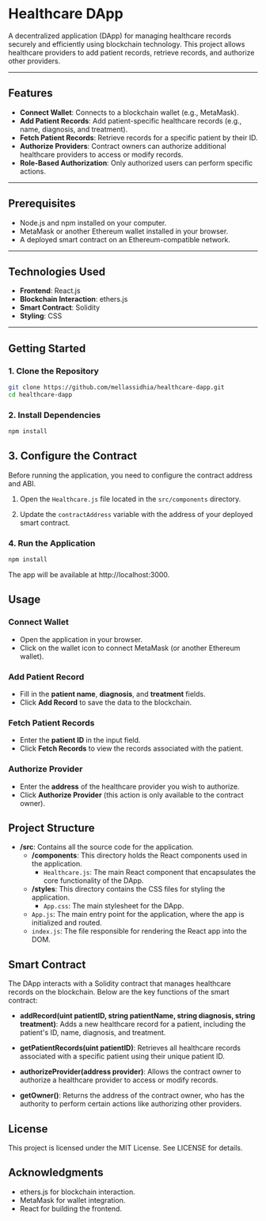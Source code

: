 # Healthcare DApp

A decentralized application (DApp) for managing healthcare records securely and efficiently using blockchain technology. This project allows healthcare providers to add patient records, retrieve records, and authorize other providers.

---

## Features

- **Connect Wallet**: Connects to a blockchain wallet (e.g., MetaMask).
- **Add Patient Records**: Add patient-specific healthcare records (e.g., name, diagnosis, and treatment).
- **Fetch Patient Records**: Retrieve records for a specific patient by their ID.
- **Authorize Providers**: Contract owners can authorize additional healthcare providers to access or modify records.
- **Role-Based Authorization**: Only authorized users can perform specific actions.

---

## Prerequisites

- Node.js and npm installed on your computer.
- MetaMask or another Ethereum wallet installed in your browser.
- A deployed smart contract on an Ethereum-compatible network.

---

## Technologies Used

- **Frontend**: React.js
- **Blockchain Interaction**: ethers.js
- **Smart Contract**: Solidity
- **Styling**: CSS

---

## Getting Started

### 1. Clone the Repository
```bash
git clone https://github.com/mellassidhia/healthcare-dapp.git
cd healthcare-dapp
```
### 2. Install Dependencies
```bash
npm install
```
## 3. Configure the Contract

Before running the application, you need to configure the contract address and ABI.

1. Open the `Healthcare.js` file located in the `src/components` directory.
   
2. Update the `contractAddress` variable with the address of your deployed smart contract.

### 4. Run the Application

```bash
npm install
```
The app will be available at http://localhost:3000.

## Usage

### Connect Wallet

- Open the application in your browser.
- Click on the wallet icon to connect MetaMask (or another Ethereum wallet).

### Add Patient Record

- Fill in the **patient name**, **diagnosis**, and **treatment** fields.
- Click **Add Record** to save the data to the blockchain.

### Fetch Patient Records

- Enter the **patient ID** in the input field.
- Click **Fetch Records** to view the records associated with the patient.

### Authorize Provider

- Enter the **address** of the healthcare provider you wish to authorize.
- Click **Authorize Provider** (this action is only available to the contract owner).

## Project Structure

- **/src**: Contains all the source code for the application.
  - **/components**: This directory holds the React components used in the application.
    - `Healthcare.js`: The main React component that encapsulates the core functionality of the DApp.
  - **/styles**: This directory contains the CSS files for styling the application.
    - `App.css`: The main stylesheet for the DApp.
  - `App.js`: The main entry point for the application, where the app is initialized and routed.
  - `index.js`: The file responsible for rendering the React app into the DOM.


## Smart Contract

The DApp interacts with a Solidity contract that manages healthcare records on the blockchain. Below are the key functions of the smart contract:

- **addRecord(uint patientID, string patientName, string diagnosis, string treatment)**: Adds a new healthcare record for a patient, including the patient's ID, name, diagnosis, and treatment.
  
- **getPatientRecords(uint patientID)**: Retrieves all healthcare records associated with a specific patient using their unique patient ID.

- **authorizeProvider(address provider)**: Allows the contract owner to authorize a healthcare provider to access or modify records.

- **getOwner()**: Returns the address of the contract owner, who has the authority to perform certain actions like authorizing other providers.
## License

This project is licensed under the MIT License. See LICENSE for details.

## Acknowledgments

- ethers.js for blockchain interaction.
- MetaMask for wallet integration.
- React for building the frontend.

